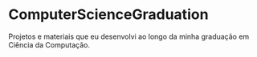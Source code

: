 # ComputerScienceGraduation
Projetos e materiais que eu desenvolvi ao longo da minha graduação em Ciência da Computação.
